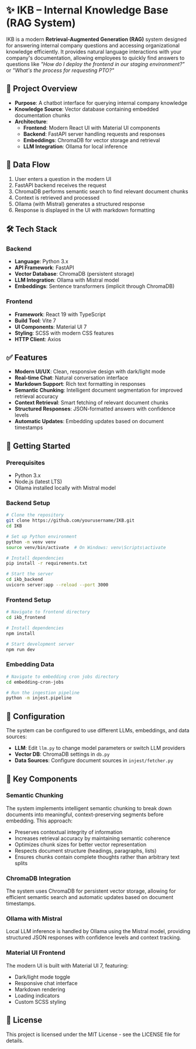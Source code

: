 # ✨ IKB – Internal Knowledge Base (RAG System)

IKB is a modern **Retrieval-Augmented Generation (RAG)** system designed for answering internal company questions and accessing organizational knowledge efficiently. It provides natural language interactions with your company's documentation, allowing employees to quickly find answers to questions like _"How do I deploy the frontend in our staging environment?"_ or _"What's the process for requesting PTO?"_

## 🚀 Project Overview

- **Purpose**: A chatbot interface for querying internal company knowledge
- **Knowledge Source**: Vector database containing embedded documentation chunks
- **Architecture**:
  - **Frontend**: Modern React UI with Material UI components
  - **Backend**: FastAPI server handling requests and responses
  - **Embeddings**: ChromaDB for vector storage and retrieval
  - **LLM Integration**: Ollama for local inference

## 🔄 Data Flow

1. User enters a question in the modern UI
2. FastAPI backend receives the request
3. ChromaDB performs semantic search to find relevant document chunks
4. Context is retrieved and processed
5. Ollama (with Mistral) generates a structured response
6. Response is displayed in the UI with markdown formatting

## 🛠️ Tech Stack

### Backend

- **Language**: Python 3.x
- **API Framework**: FastAPI
- **Vector Database**: ChromaDB (persistent storage)
- **LLM Integration**: Ollama with Mistral model
- **Embeddings**: Sentence transformers (implicit through ChromaDB)

### Frontend

- **Framework**: React 19 with TypeScript
- **Build Tool**: Vite 7
- **UI Components**: Material UI 7
- **Styling**: SCSS with modern CSS features
- **HTTP Client**: Axios

## ✅ Features

- **Modern UI/UX**: Clean, responsive design with dark/light mode
- **Real-time Chat**: Natural conversation interface
- **Markdown Support**: Rich text formatting in responses
- **Semantic Chunking**: Intelligent document segmentation for improved retrieval accuracy
- **Context Retrieval**: Smart fetching of relevant document chunks
- **Structured Responses**: JSON-formatted answers with confidence levels
- **Automatic Updates**: Embedding updates based on document timestamps

## 🚀 Getting Started

### Prerequisites

- Python 3.x
- Node.js (latest LTS)
- Ollama installed locally with Mistral model

### Backend Setup

```bash
# Clone the repository
git clone https://github.com/yourusername/IKB.git
cd IKB

# Set up Python environment
python -m venv venv
source venv/bin/activate  # On Windows: venv\Scripts\activate

# Install dependencies
pip install -r requirements.txt

# Start the server
cd ikb_backend
uvicorn server:app --reload --port 3000
```

### Frontend Setup

```bash
# Navigate to frontend directory
cd ikb_frontend

# Install dependencies
npm install

# Start development server
npm run dev
```

### Embedding Data

```bash
# Navigate to embedding cron jobs directory
cd embedding-cron-jobs

# Run the ingestion pipeline
python -m injest.pipeline
```

## 🔧 Configuration

The system can be configured to use different LLMs, embeddings, and data sources:

- **LLM**: Edit `llm.py` to change model parameters or switch LLM providers
- **Vector DB**: ChromaDB settings in `db.py`
- **Data Sources**: Configure document sources in `injest/fetcher.py`

## 🧪 Key Components

### Semantic Chunking

The system implements intelligent semantic chunking to break down documents into meaningful, context-preserving segments before embedding. This approach:

- Preserves contextual integrity of information
- Increases retrieval accuracy by maintaining semantic coherence
- Optimizes chunk sizes for better vector representation
- Respects document structure (headings, paragraphs, lists)
- Ensures chunks contain complete thoughts rather than arbitrary text splits

### ChromaDB Integration

The system uses ChromaDB for persistent vector storage, allowing for efficient semantic search and automatic updates based on document timestamps.

### Ollama with Mistral

Local LLM inference is handled by Ollama using the Mistral model, providing structured JSON responses with confidence levels and context tracking.

### Material UI Frontend

The modern UI is built with Material UI 7, featuring:

- Dark/light mode toggle
- Responsive chat interface
- Markdown rendering
- Loading indicators
- Custom SCSS styling

## 📝 License

This project is licensed under the MIT License - see the LICENSE file for details.
